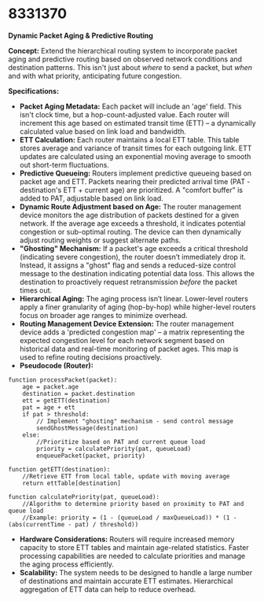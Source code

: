 # 8331370

**Dynamic Packet Aging & Predictive Routing**

**Concept:** Extend the hierarchical routing system to incorporate packet aging and predictive routing based on observed network conditions and destination patterns. This isn't just about *where* to send a packet, but *when* and with what priority, anticipating future congestion.

**Specifications:**

*   **Packet Aging Metadata:** Each packet will include an 'age' field. This isn't clock time, but a hop-count-adjusted value. Each router will increment this age based on estimated transit time (ETT) – a dynamically calculated value based on link load and bandwidth.
*   **ETT Calculation:** Each router maintains a local ETT table. This table stores average and variance of transit times for each outgoing link.  ETT updates are calculated using an exponential moving average to smooth out short-term fluctuations.
*   **Predictive Queueing:** Routers implement predictive queueing based on packet age and ETT. Packets nearing their predicted arrival time (PAT - destination's ETT + current age) are prioritized.  A "comfort buffer" is added to PAT, adjustable based on link load.
*   **Dynamic Route Adjustment based on Age:** The router management device monitors the age distribution of packets destined for a given network. If the average age exceeds a threshold, it indicates potential congestion or sub-optimal routing. The device can then dynamically adjust routing weights or suggest alternate paths.
*   **"Ghosting" Mechanism:** If a packet's age exceeds a critical threshold (indicating severe congestion), the router doesn’t immediately drop it. Instead, it assigns a "ghost" flag and sends a reduced-size control message to the destination indicating potential data loss. This allows the destination to proactively request retransmission *before* the packet times out.
*   **Hierarchical Aging:** The aging process isn’t linear. Lower-level routers apply a finer granularity of aging (hop-by-hop) while higher-level routers focus on broader age ranges to minimize overhead.
*    **Routing Management Device Extension:** The router management device adds a 'predicted congestion map' – a matrix representing the expected congestion level for each network segment based on historical data and real-time monitoring of packet ages. This map is used to refine routing decisions proactively.
*   **Pseudocode (Router):**

```
function processPacket(packet):
    age = packet.age
    destination = packet.destination
    ett = getETT(destination)
    pat = age + ett
    if pat > threshold:
        // Implement "ghosting" mechanism - send control message
        sendGhostMessage(destination)
    else:
        //Prioritize based on PAT and current queue load
        priority = calculatePriority(pat, queueLoad)
        enqueuePacket(packet, priority)

function getETT(destination):
    //Retrieve ETT from local table, update with moving average
    return ettTable[destination]

function calculatePriority(pat, queueLoad):
    //Algorithm to determine priority based on proximity to PAT and queue load
    //Example: priority = (1 - (queueLoad / maxQueueLoad)) * (1 - (abs(currentTime - pat) / threshold))
```

*   **Hardware Considerations:** Routers will require increased memory capacity to store ETT tables and maintain age-related statistics.  Faster processing capabilities are needed to calculate priorities and manage the aging process efficiently.
*   **Scalability:** The system needs to be designed to handle a large number of destinations and maintain accurate ETT estimates. Hierarchical aggregation of ETT data can help to reduce overhead.